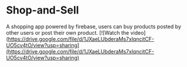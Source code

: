 # Shop-and-Sell
A shopping app powered by firebase, users can buy products posted by other users or post their own product.
[![Watch the video](https://drive.google.com/file/d/1JXaeLUbderaMs7xlqncitCF-UO5cv4tO/view?usp=sharing](https://drive.google.com/file/d/1JXaeLUbderaMs7xlqncitCF-UO5cv4tO/view?usp=sharing)
